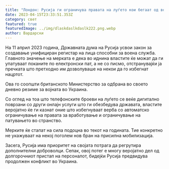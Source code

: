 ```yaml
---
title: "Лондон: Русија ги ограничува правата на луѓето кои бегаат од воената служба"
date: 2023-04-15T23:33:51.353Z
category: свет
featured: true
featuredImage: ../img/dlaskdaslkdaslk222.png.webp
author: Вардарски
---
```


На 11 април 2023 година, Државната дума на Русија усвои закон за создавање унифициран регистар на лица способни за воена служба. Главното значење на мерката е дека во иднина властите ќе можат да ги упатуваат поканите по електронски пат, а не со писмо, отстранувајќи ја пречката што претходно им дозволуваше на некои да го избегнат нацртот.

Ова го соопшти британското Министерство за одбрана во своето дневно резиме за војната во Украина.

Со оглед на тоа што телефонските броеви на луѓето се веќе дигитално поврзани со други онлајн услуги што ги обезбедува државата, властите веројатно ќе ги казнат оние што избегнуваат верба со автоматско ограничување на правата за вработување и ограничување на патувањето во странство.

Мерките ќе стапат на сила подоцна во текот на годината. Тие конкретно не укажуваат на некој поголем нов бран на присилна мобилизација.

Засега, Русија има приоритет на својата потрага да регрутира дополнителни доброволци. Сепак, овој потег е многу веројатно дел од долгорочниот пристап на персоналот, бидејќи Русија предвидува продолжен конфликт во Украина.
